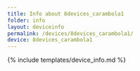 ```yaml
---
title: Info about 8devices_carambola1
folder: info
layout: deviceinfo
permalink: /devices/8devices_carambola1/
device: 8devices_carambola1
---
```

{% include templates/device_info.md %}
